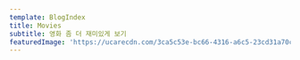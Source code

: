 ```yaml
---
template: BlogIndex
title: Movies
subtitle: 영화 좀 더 재미있게 보기
featuredImage: 'https://ucarecdn.com/3ca5c53e-bc66-4316-a6c5-23cd31a70c40/'
---
```


